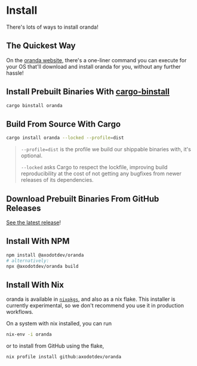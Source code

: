 # Install

There's lots of ways to install oranda!

## The Quickest Way

On the [oranda website][website], there's a one-liner command you can execute for your
OS that'll download and install oranda for you, without any further hassle!

## Install Prebuilt Binaries With [cargo-binstall]

```sh
cargo binstall oranda
```

## Build From Source With Cargo

```sh
cargo install oranda --locked --profile=dist
```

> `--profile=dist` is the profile we build our shippable binaries with, it's optional.
>
> `--locked` asks Cargo to respect the lockfile, improving build reproducibility at
> the cost of not getting any bugfixes from newer releases of its dependencies.


## Download Prebuilt Binaries From GitHub Releases

[See the latest release](https://github.com/axodotdev/oranda/releases/latest)!

## Install With NPM

```sh
npm install @axodotdev/oranda
# alternatively:
npx @axodotdev/oranda build
```

## Install With Nix
oranda is available in [`nixpkgs`](https://github.com/NixOS/nixpkgs/blob/master/pkgs/applications/misc/oranda/default.nix), and also as a nix flake. This installer is currently experimental, so we don't recommend you use it in production workflows.

On a system with nix installed, you can run
```sh
nix-env -i oranda
```

or to install from GitHub using the flake,
```sh
nix profile install github:axodotdev/oranda
```

[cargo-binstall]:https://github.com/cargo-bins/cargo-binstall
[website]: https://axodotdev.github.io/oranda

